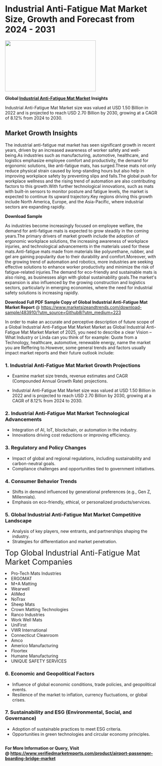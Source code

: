<H1>Industrial Anti-Fatigue Mat Market Size, Growth and Forecast from 2024 - 2031</H1><img class="aligncenter size-medium wp-image-584254" src="https://thirdeyenews.in/wp-content/uploads/2024/09/Global-Market-Research-300x168.jpeg" alt="" width="300" height="168" /><p><strong>Global&nbsp;<a href="https://www.marketsizeandtrends.com/download-sample/483910/?utm_source=Github8j?utm_medium=223">Industrial Anti-Fatigue Mat Market</a> Insights</strong></p><p>Industrial Anti-Fatigue Mat Market size was valued at USD 1.50 Billion in 2022 and is projected to reach USD 2.70 Billion by 2030, growing at a CAGR of 8.12% from 2024 to 2030.</p><p><h2>Market Growth Insights</h2> <p>The industrial anti-fatigue mat market has seen significant growth in recent years, driven by an increased awareness of worker safety and well-being.As industries such as manufacturing, automotive, healthcare, and logistics emphasize employee comfort and productivity, the demand for ergonomic solutions, like anti-fatigue mats, has surged.These mats not only reduce physical strain caused by long-standing hours but also help in improving workplace safety by preventing slips and falls.The global push for workplace wellness and the rising trend of automation are also contributing factors to this growth.With further technological innovations, such as mats with built-in sensors to monitor posture and fatigue levels, the market is expected to continue its upward trajectory.Key regions driving this growth include North America, Europe, and the Asia-Pacific, where industrial sectors are expanding rapidly.</p> <p><strong>Download Sample</strong></p> <p>As industries become increasingly focused on employee welfare, the demand for anti-fatigue mats is expected to grow steadily in the coming years.The primary drivers of market growth include the adoption of ergonomic workplace solutions, the increasing awareness of workplace injuries, and technological advancements in the materials used for these mats.Anti-fatigue mats made from materials like polyurethane, rubber, and gel are gaining popularity due to their durability and comfort.Moreover, with the growing trend of automation and robotics, more industries are seeking effective solutions to enhance worker productivity and minimize the risk of fatigue-related injuries.The demand for eco-friendly and sustainable mats is also rising, as businesses align with global sustainability goals.The market's expansion is also influenced by the growing construction and logistics sectors, particularly in emerging economies, where the need for industrial safety solutions is increasing rapidly.</p> <p><span class=""><strong>Download Full PDF Sample Copy of Global Industrial Anti-Fatigue Mat Market Report</strong> @ <a href="https://www.marketsizeandtrends.com/download-sample/483910/?utm_source=Github8j?utm_medium=223" target="_blank">https://www.marketsizeandtrends.com/download-sample/483910/?utm_source=Github8j?utm_medium=223</a></span></p><p>In order to make an accurate and perceptive description of future scope of a Global&nbsp;Industrial Anti-Fatigue Mat Market Market as Global&nbsp;Industrial Anti-Fatigue Mat Market Market of 2025, you need to describe a clear Vision &ndash; What Industry or Linda can you think of for example: Quote from a Technology, healthcare, automotive, renewable energy, name the market you are Reffering to.However, some general trends and factors usually impact market reports and their future outlook include:</p><h3>1.&nbsp;<strong>Industrial Anti-Fatigue Mat Market Growth Projections</strong></h3><ul><li>Examine market size trends, revenue estimates and CAGR (Compounded Annual Growth Rate) projections.</li><li><p>Industrial Anti-Fatigue Mat Market size was valued at USD 1.50 Billion in 2022 and is projected to reach USD 2.70 Billion by 2030, growing at a CAGR of 8.12% from 2024 to 2030.</p></li></ul><h3>2.&nbsp;<strong>Industrial Anti-Fatigue Mat Market Technological Advancements</strong></h3><ul><li>Integration of AI, IoT, blockchain, or automation in the industry.</li><li>Innovations driving cost reductions or improving efficiency.</li></ul><h3>3.&nbsp;<strong>Regulatory and Policy Changes</strong></h3><ul><li>Impact of global and regional regulations, including sustainability and carbon-neutral goals.</li><li>Compliance challenges and opportunities tied to government initiatives.</li></ul><h3>4.&nbsp;<strong>Consumer Behavior Trends</strong></h3><ul><li>Shifts in demand influenced by generational preferences (e.g., Gen Z, Millennials).</li><li>Emphasis on eco-friendly, ethical, or personalized products/services.</li></ul><h3>5.&nbsp;<strong>Global Industrial Anti-Fatigue Mat Market Competitive Landscape</strong></h3><ul><li>Analysis of key players, new entrants, and partnerships shaping the industry.</li><li>Strategies for differentiation and market penetration.</li></ul><p data-pm-slice="1 1 []"><span style="color: inherit; font-family: inherit; font-size: 25px;">Top Global Industrial Anti-Fatigue Mat Market Companies</span></p><div class="" data-test-id=""><p><li>Pro-Tech Mats Industries</li><li> ERGOMAT</li><li> M+A Matting</li><li> Wearwell</li><li> AliMed</li><li> NoTrax</li><li> Sheep Mats</li><li> Crown Matting Technologies</li><li> Ranco Industries</li><li> Work Well Mats</li><li> UniFirst</li><li> VWR International</li><li> Connecticut Cleanroom</li><li> Amco</li><li> Americo Manufacturing</li><li> Floortex</li><li> Humane Manufacturing</li><li> UNIQUE SAFETY SERVICES</li></p></div><h3>6.&nbsp;<strong>Economic and Geopolitical Factors</strong></h3><ul><li>Influence of global economic conditions, trade policies, and geopolitical events.</li><li>Resilience of the market to inflation, currency fluctuations, or global crises.</li></ul><h3>7.&nbsp;<strong>Sustainability and ESG (Environmental, Social, and Governance)</strong></h3><ul><li>Adoption of sustainable practices to meet ESG criteria.</li><li>Opportunities in green technologies and circular economy principles.</li></ul><h2><strong style="font-size: 14px;">For More Information or Query, Visit @&nbsp;</strong><a style="background-color: #ffffff; font-size: 14px;" href="https://www.marketsizeandtrends.com/report/industrial-anti-fatigue-mat-market/" target="_blank">https://www.verifiedmarketreports.com/product/airport-passenger-boarding-bridge-market</a></h2>